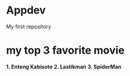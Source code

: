 # Appdev
My first repository
# my top 3 favorite movie
**1. Enteng Kabisote**
**2. Lastikman**
**3. SpiderMan**
